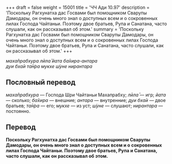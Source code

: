 +++
draft = false
weight = 15001
title = 'ЧЧ Ади 10.97'
description = 'Поскольку Рагхунатха дас Госвами был помощником Сварупы Дамодары, он очень много знал о доступных всем и о сокровенных лилах Господа Чайтаньи. Поэтому двое братьев, Рупа и Санатана, часто слушали, как он рассказывал об этом.'
summary = 'Поскольку Рагхунатха дас Госвами был помощником Сварупы Дамодары, он очень много знал о доступных всем и о сокровенных лилах Господа Чайтаньи. Поэтому двое братьев, Рупа и Санатана, часто слушали, как он рассказывал об этом.'
+++

_маха̄прабхура лӣла̄ йата ба̄хира-антара  
дуи бха̄и та̄н̇ра мукхе ш́уне нирантара_

## Пословный перевод

_маха̄прабхура_ — Господа Шри Чайтаньи Махапрабху; _лӣла̄_ — игр; _йата_ — сколько; _ба̄хира_ — внешние; _антара_ — внутренние; _дуи_ _бха̄и_ — двое братьев; _та̄н̇ра_ — его; _мукхе_ — из уст; _ш́уне_ — слушают; _нирантара_ — постоянно.

## Перевод

**Поскольку Рагхунатха дас Госвами был помощником Сварупы Дамодары, он очень много знал о доступных всем и о сокровенных лилах Господа Чайтаньи. Поэтому двое братьев, Рупа и Санатана, часто слушали, как он рассказывал об этом.**
